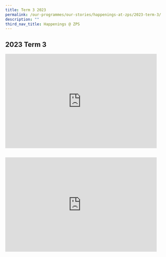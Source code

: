```yaml
---
title: Term 3 2023
permalink: /our-programmes/our-stories/happenings-at-zps/2023-term-3/
description: ""
third_nav_title: Happenings @ ZPS
---
```

## 2023 Term 3

<iframe allowfullscreen="true" height="299" width="480" frameborder="0" src="https://docs.google.com/presentation/d/e/2PACX-1vTMPM_MzirHpxQ1cMrwnLqCHshoBqngyqGOaWBevm1hMoLRQK3NnxrCpftBrXXUjyq65UA2r9ubJeNc/embed?start=true&amp;loop=true&amp;delayms=3000"></iframe>

##
<iframe src="https://docs.google.com/presentation/d/e/2PACX-1vQkeK2v_SC1efyaq9-boxXEUs_F7q2QTIpKWZNq_tqMt3wdPMfxNbNgxu0VOy2-Lg/embed?start=true&amp;loop=false&amp;delayms=3000" frameborder="0" width="480" height="299" allowfullscreen="true"></iframe>